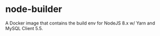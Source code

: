 # node-builder
A Docker image that contains the build env for NodeJS 8.x w/ Yarn and MySQL Client 5.5.
